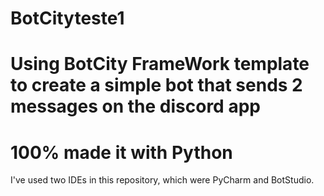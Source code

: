# BotCityteste1
# Using BotCity FrameWork template to create a simple bot that sends 2 messages on the discord app
# 100% made it with Python

I've used two IDEs in this repository,
which were PyCharm and BotStudio.


